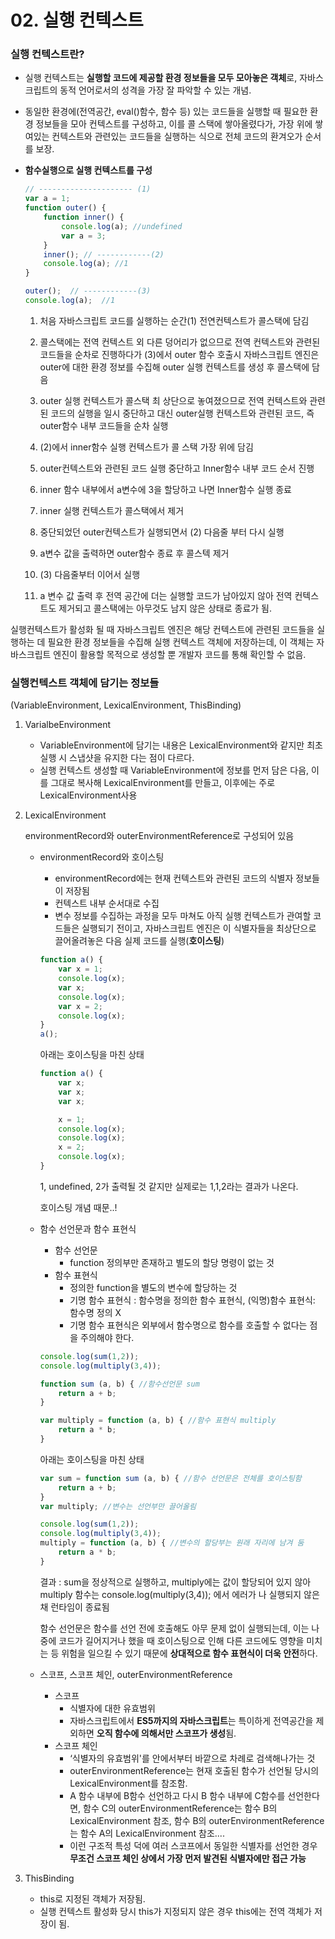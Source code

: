 # 02. 실행 컨텍스트

### 실행 컨텍스트란?

- 실행 컨텍스트는 **실행할 코드에 제공할 환경 정보들을 모두 모아놓은 객체**로, 자바스크립트의 동적 언어로서의 성격을 가장 잘 파악할 수 있는 개념.
- 동일한 환경에(전역공간, eval()함수, 함수 등) 있는 코드들을 실행할 때 필요한 환경 정보들을 모아 컨텍스트를 구성하고, 이를 콜 스택에 쌓아올렸다가, 가장 위에 쌓여있는 컨텍스트와 관련있는 코드들을 실행하는 식으로 전체 코드의 환겨오가 순서를 보장.
- **함수실행으로 실행 컨텍스트를 구성**
    
    ```jsx
    // --------------------- (1)
    var a = 1;
    function outer() {
    	function inner() {
    		console.log(a); //undefined
    		var a = 3;
    	}
    	inner(); // ------------(2)
    	console.log(a); //1
    }
    
    outer();  // ------------(3)
    console.log(a);  //1
    ```
    
    1) 처음 자바스크립트 코드를 실행하는 순간(1) 전연컨텍스트가 콜스택에 담김
    
    2) 콜스택에는 전역 컨텍스트 외 다른 덩어리가 없으므로 전역 컨텍스트와 관련된 코드들을 순차로 진행하다가 (3)에서 outer 함수 호출시 자바스크립트 엔진은 outer에 대한 환경 정보를 수집해 outer 실행 컨텍스트를 생성 후 콜스택에 담음
    
    3) outer 실행 컨텍스트가 콜스택 최 상단으로 놓여졌으므로 전역 컨텍스트와 관련된 코드의 실행을 일시 중단하고 대신 outer실행 컨텍스트와 관련된 코드, 즉 outer함수 내부 코드들을 순차 실행
    
    4) (2)에서 inner함수 실행 컨텍스트가 콜 스택 가장 위에 담김
    
    5) outer컨텍스트와 관련된 코드 실행 중단하고 Inner함수 내부 코드 순서 진행
    
    6) inner 함수 내부에서 a변수에 3을 할당하고 나면 Inner함수 실행 종료
    
    7) inner 실행 컨텍스트가 콜스택에서 제거
    
    8) 중단되었던 outer컨텍스트가 실행되면서 (2) 다음줄 부터 다시 실행
    
    9) a변수 값을 출력하면 outer함수 종료 후 콜스텍 제거
    
    10) (3) 다음줄부터 이어서 실행
    
    11) a 변수 값 출력 후 전역 공간에 더는 실행할 코드가 남아있지 않아 전역 컨텍스트도 제거되고 콜스택에는 아무것도 남지 않은 상태로 종료가 됨.
    

실행컨텍스트가 활성화 될 때 자바스크립트 엔진은 해당 컨텍스트에 관련된 코드들을 실행하는 데 필요한 환경 정보들을 수집해 실행 컨텍스트 객체에 저장하는데, 이 객체는 자바스크립트 엔진이 활용할 목적으로 생성할 뿐 개발자 코드를 통해 확인할 수 없음.

### 실행컨텍스트 객체에 담기는 정보들

(VariableEnvironment, LexicalEnvironment, ThisBinding)

1. VarialbeEnvironment
    - VariableEnvironment에 담기는 내용은 LexicalEnvironment와 같지만 최초 실행 시 스냅샷을 유지한 다는 점이 다르다.
    - 실행 컨텍스트 생성할 때 VariableEnvironment에 정보를 먼저 담은 다음, 이를 그대로 복사해 LexicalEnvironment를 만들고, 이후에는 주로 LexicalEnvironment사용
2. LexicalEnvironment
    
    environmentRecord와 outerEnvironmentReference로 구성되어 있음
    
    - environmentRecord와 호이스팅
        - environmentRecord에는 현재 컨텍스트와 관련된 코드의 식별자 정보들이 저장됨
        - 컨텍스트 내부 순서대로 수집
        - 변수 정보를 수집하는 과정을 모두 마쳐도 아직 실행 컨텍스트가 관여할 코드들은 실행되기 전이고, 자바스크립트 엔진은 이 식별자들을 최상단으로 끌어올려놓은 다음 실제 코드를 실행(**호이스팅**)
        
        ```jsx
        function a() {
        	var x = 1;
        	console.log(x);
        	var x;
        	console.log(x);
        	var x = 2;
        	console.log(x);
        }
        a();
        ```
        
        아래는 호이스팅을 마친 상태
        
        ```jsx
        function a() {
        	var x;
        	var x;
        	var x;
        
        	x = 1;
        	console.log(x);
        	console.log(x);
        	x = 2;
        	console.log(x);
        }
        ```
        
        1, undefined, 2가 출력될 것 같지만 실제로는 1,1,2라는 결과가 나온다.
        
        호이스팅 개념 때문..!
        
    - 함수 선언문과 함수 표현식
        - 함수 선언문
            - function 정의부만 존재하고 별도의 할당 명령이 없는 것
        - 함수 표현식
            - 정의한 function을 별도의 변수에 할당하는 것
            - 기명 함수 표현식 : 함수명을 정의한 함수 표현식, (익명)함수 표현식: 함수명 정의 X
            - 기명 함수 표현식은 외부에서 함수명으로 함수를 호출할 수 없다는 점을 주의해야 한다.
        
        ```jsx
        console.log(sum(1,2));
        console.log(multiply(3,4));
        
        function sum (a, b) { //함수선언문 sum
        	return a + b;
        }
        
        var multiply = function (a, b) { //함수 표현식 multiply
        	return a * b;
        }
        ```
        
        아래는 호이스팅을 마친 상태
        
        ```jsx
        var sum = function sum (a, b) { //함수 선언문은 전체를 호이스팅함
        	return a + b;
        }
        var multiply; //변수는 선언부만 끌어올림
        
        console.log(sum(1,2));
        console.log(multiply(3,4));
        multiply = function (a, b) { //변수의 할당부는 원래 자리에 남겨 둠
        	return a * b;
        }
        ```
        
        결과 : sum을 정상적으로 실행하고, multiply에는 값이 할당되어 있지 않아 multiply 함수는 console.log(multiply(3,4)); 에서 에러가 나 실행되지 않은 채 런타임이 종료됨
        
        함수 선언문은 함수를 선언 전에 호출해도 아무 문제 없이 실행되는데, 이는 나중에 코드가 길어지거나 했을 때 호이스팅으로 인해 다른 코드에도 영향을 미치는 등 위험을 일으킬 수 있기 때문에 **상대적으로 함수 표현식이 더욱 안전**하다.
        
    - 스코프, 스코프 체인, outerEnvironmentReference
        - 스코프
            - 식별자에 대한 유효범위
            - 자바스크립트에서 **ES5까지의 자바스크립트**는 특이하게 전역공간을 제외하면 **오직 함수에 의해서만 스코프가 생성**됨.
        - 스코프 체인
            - ‘식별자의 유효범위'를 안에서부터 바깥으로 차례로 검색해나가는 것
            - outerEnvironmentReference는 현재 호출된 함수가 선언될 당시의 LexicalEnvironment를 참조함.
            - A 함수 내부에 B함수 선언하고 다시 B 함수 내부에 C함수를 선언한다면, 함수 C의 outerEnvironmentReference는 함수 B의 LexicalEnvironment 참조, 함수 B의 outerEnvironmentReference는 함수 A의 LexicalEnvironment 참조....
            - 이런 구조적 특성 덕에 여러 스코프에서 동일한 식별자를 선언한 경우 **무조건 스코프 체인 상에서 가장 먼저 발견된 식별자에만 접근 가능**
3. ThisBinding
    - this로 지정된 객체가 저장됨.
    - 실행 컨텍스트 활성화 당시 this가 지정되지 않은 경우 this에는 전역 객체가 저장이 됨.